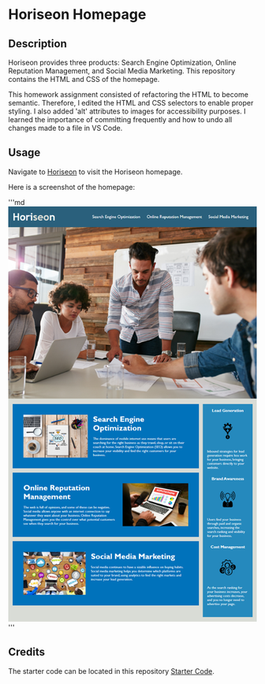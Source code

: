 # Horiseon Homepage

## Description

Horiseon provides three products: Search Engine Optimization, Online Reputation Management, and Social Media Marketing. This repository contains the HTML and CSS of the homepage. 

This homework assignment consisted of refactoring the HTML to become semantic. Therefore, I edited the HTML and CSS selectors to enable proper styling. I also added 'alt' attributes to images for accessibility purposes. I learned the importance of committing frequently and how to undo all changes made to a file in VS Code.  

## Usage

Navigate to [Horiseon](https://nicklearning.github.io/horiseon-marketing-website/) to visit the Horiseon homepage.

Here is a screenshot of the homepage:

'''md
![Horiseon Hompage](./01-html-css-git-homework-demo.png)
'''

## Credits

The starter code can be located in this repository [Starter Code](https://github.com/coding-boot-camp/urban-octo-telegram).




